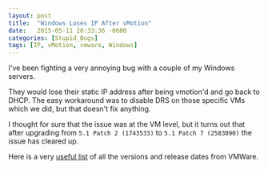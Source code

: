 ```yaml
---
layout: post
title:  "Windows Loses IP After vMotion"
date:   2015-05-11 20:33:36 -0600
categories: [Stupid_Bugs]
tags: [IP, vMotion, vmware, Windows]
---
```


I've been fighting a very annoying bug with a couple of my Windows servers.

They would lose their static IP address after being vmotion'd and go back to DHCP. The easy workaround was to disable DRS on those specific VMs which we did, but that doesn't fix anything.

I thought for sure that the issue was at the VM level, but it turns out that after upgrading from `5.1 Patch 2 (1743533)` to `5.1 Patch 7 (2583090)` the issue has cleared up.

Here is a very [useful list](http://kb.vmware.com/selfservice/microsites/search.do?language=en_US&cmd=displayKC&externalId=1014508#ESX) of all the versions and release dates from VMWare.
